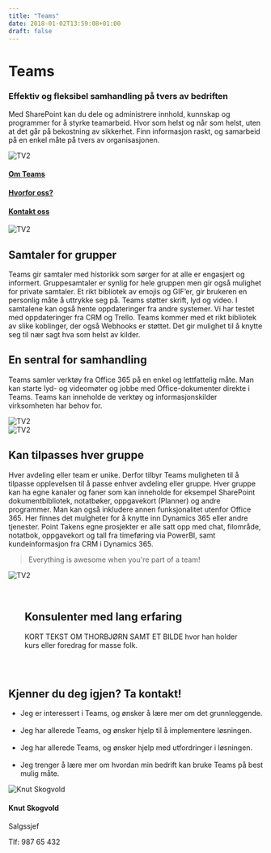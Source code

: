 ```yaml
---
title: "Teams"
date: 2018-01-02T13:59:08+01:00
draft: false
---
```

<div class="container">
    <div class="referansecase">
        <div class="row no-gutters">
            <div class="col-md-12 col-lg-6 p-4 mt-4">
                <div class="heading">
                    <h1>Teams</h1>
                </div>
                <h3>Effektiv og fleksibel samhandling på tvers av bedriften</h3>
                <p>Med SharePoint kan du dele og administrere innhold, kunnskap og programmer for å styrke teamarbeid. Hvor som helst og når som helst, uten at det går på bekostning av sikkerhet. Finn informasjon raskt, og samarbeid på en enkel måte på tvers av organisasjonen.</p>
            </div>    
            <div class="col-md-12 col-lg-6"><img class="img-fluid" src="/pointtaken/img/startup-photos.jpg" alt="TV2" /></div>
        </div>
    </div>
</div>

<div class="container-fluid bg-white mb-4">
    <div class="row content-menu text-center mx-auto">
        <div class="col-sm-12 col-md-4"><h4 class="m-0"><a href="#om">Om Teams</a></h4></div>
        <div class="col-sm-12 col-md-4"><h4 class="m-0"><a href="">Hvorfor oss?</a></h4></div>
        <div class="col-sm-12 col-md-4"><h4 class="m-0"><a href="/pointtaken/contact/">Kontakt oss</a></h4></div>
    </div>
</div>

<div class="container">
    <div class="row">
        <div class="col-md-12 content-case mt-4 mb-4">
            <div class="row no-gutters">
                <div class="col-md-12 col-lg-6"><img class="img-fluid" src="/pointtaken/img/startup-photos.jpg" alt="TV2" /></div>
                <div class="col-md-12 col-lg-6 p-4">
                    <div class="heading">
                        <h2>Samtaler for grupper</h2>
                    </div>
                    <p>Teams gir samtaler med historikk som sørger for at alle er engasjert og informert. Gruppesamtaler er synlig for hele gruppen men gir også mulighet for private samtaler. Et rikt bibliotek av emojis og GIF’er, gir brukeren en personlig måte å uttrykke seg på. Teams støtter skrift, lyd og video. I samtalene kan også hente oppdateringer fra andre systemer. Vi har testet med oppdateringer fra CRM og Trello. Teams kommer med et rikt bibliotek av slike koblinger, der også Webhooks er støttet. Det gir mulighet til å knytte seg til nær sagt hva som helst av kilder.</p>
                    <!-- <a class="btn btn-primary btn-out" href="/kurs" role="button">Les mer om migrering</a> -->
                </div>
            </div>
        </div>
        <div class="col-md-12 content-case mt-4 mb-4">
            <div class="row no-gutters">
                <div class="col-md-12 col-lg-6 p4">
                    <div class="heading">
                        <h2>En sentral for samhandling</h2>
                    </div>
                    <p>Teams samler verktøy fra Office 365 på en enkel og lettfattelig måte. Man kan starte lyd- og videomøter og jobbe med Office-dokumenter direkte i Teams. Teams kan inneholde de verktøy og informasjonskilder virksomheten har behov for.</p>
                </div>            
                <div class="col-md-12 col-lg-6"><img class="img-fluid" src="/pointtaken/img/startup-photos.jpg" alt="TV2" /></div>
            </div>
        </div>
        <div class="col-md-12 content-case mt-4 mb-4">
            <div class="row no-gutters">
                <div class="col-md-12 col-lg-6"><img class="img-fluid" src="/pointtaken/img/startup-photos.jpg" alt="TV2" /></div>
                <div class="col-md-12 col-lg-6 p-4">
                    <div class="heading">
                        <h2>Kan tilpasses hver gruppe</h2>
                    </div>
                    <p>Hver avdeling eller team er unike. Derfor tilbyr Teams muligheten til å tilpasse opplevelsen til å passe enhver avdeling eller gruppe. Hver gruppe kan ha egne kanaler og faner som kan inneholde for eksempel SharePoint dokumentbibliotek, notatbøker, oppgavekort (Planner) og andre programmer. Man kan også inkludere annen funksjonalitet utenfor Office 365. Her finnes det mulgheter for å knytte inn Dynamics 365 eller andre tjenester. Point Takens egne prosjekter er alle satt opp med chat, filområde, notatbok, oppgavekort og tall fra timeføring via PowerBI, samt kundeinformasjon fra CRM i Dynamics 365.</p>
                </div>
            </div>
        </div>               
    </div>
</div>

<div class="container" id="referanse">
    <div class="row">
        <div class="col-sm-12 col-md-8 mx-auto mt-5 mb-5">
            <blockquote class="blockquote text-center">
            <p class="mb-0">Everything is awesome when you're part of a team!</p>
            </blockquote>
            </div>
        </div>
    </div>
</div>

<div class="container">
    <div class="row">
        <div class="col-md-12 content-case mt-4 mb-4">
            <div class="row no-gutters">
                <div class="col-md-12 col-lg-6"><img class="img-fluid" src="/pointtaken/img/people/thorbjorn.jpg" alt="TV2" /></div>
                <div class="col-md-12 col-lg-6" style="padding:2rem">
                    <div class="heading">
                        <h2>Konsulenter med lang erfaring</h2>
                    </div>
                    <p>KORT TEKST OM THORBJØRN SAMT ET BILDE hvor han holder kurs eller foredrag for masse folk.</p>
                </div>
            </div>
        </div>
        <div class="col-md-12 content-case mt-4 mb-4">
            <div class="row no-gutters">
                <div class="col-md-12 col-lg-6 p-4">
                    <div class="heading">
                        <h2>Kjenner du deg igjen? Ta kontakt!</h2>
                    </div>
                    <ul>
                    <li>Jeg er interessert i Teams, og ønsker å lære mer om det grunnleggende.</li>
                    <br>
                    <li>Jeg har allerede Teams, og ønsker hjelp til å implementere løsningen.</li>
                    <br>
                    <li>Jeg har allerede Teams, og ønsker hjelp med utfordringer i løsningen.</li>
                    <br>
                    <li>Jeg trenger å lære mer om hvordan min bedrift kan bruke Teams på best mulig måte.</li>
                    </ul>
                    <!-- <a class="btn btn-primary btn-out" href="/kurs" role="button">Les mer om intranett</a> -->
                </div>            
                <div class="col-md-12 col-lg-6">
                    <div class="card personkort p-5">
                        <img class="card-img-top img-profil" src="../img/people/knut.jpg" alt="Knut Skogvold">
                        <div class="card-body">
                            <h4 class="card-title">Knut Skogvold</h4>
                            <p class="card-subtitle mb-2">Salgssjef</p>
                            <p class="card-text">Tlf: 987 65 432</p>
                        </div>
                    </div>                
                </div>
            </div>
        </div>             
    </div>
</div>
